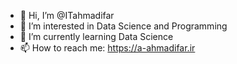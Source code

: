 - 👋 Hi, I’m @ITahmadifar
- 👀 I’m interested in Data Science and Programming
- 🌱 I’m currently learning Data Science
- 📫 How to reach me: https://a-ahmadifar.ir

<!---
ITahmadifar/ITahmadifar is a ✨ special ✨ repository because its `README.md` (this file) appears on your GitHub profile.
You can click the Preview link to take a look at your changes.
--->
